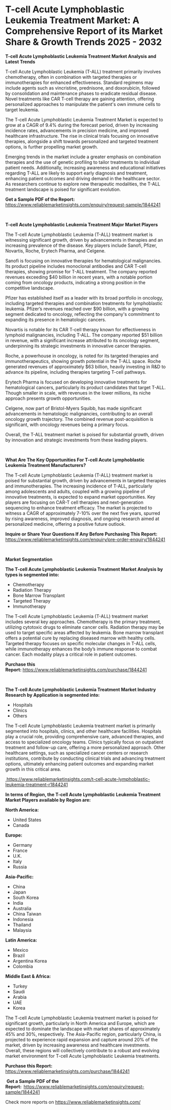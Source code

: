 <p><h1>T-cell Acute Lymphoblastic Leukemia Treatment Market: A Comprehensive Report of its Market Share & Growth Trends 2025 - 2032</h1></p><p><strong>T-cell Acute Lymphoblastic Leukemia Treatment Market Analysis and Latest Trends</strong></p>
<p><p>T-cell Acute Lymphoblastic Leukemia (T-ALL) treatment primarily involves chemotherapy, often in combination with targeted therapies or immunotherapies for enhanced effectiveness. Standard regimens may include agents such as vincristine, prednisone, and doxorubicin, followed by consolidation and maintenance phases to eradicate residual disease. Novel treatments like CAR T-cell therapy are gaining attention, offering personalized approaches to manipulate the patient's own immune cells to target leukemia. </p><p>The T-cell Acute Lymphoblastic Leukemia Treatment Market is expected to grow at a CAGR of 9.4% during the forecast period, driven by increasing incidence rates, advancements in precision medicine, and improved healthcare infrastructure. The rise in clinical trials focusing on innovative therapies, alongside a shift towards personalized and targeted treatment options, is further propelling market growth. </p><p>Emerging trends in the market include a greater emphasis on combination therapies and the use of genetic profiling to tailor treatments to individual patient needs. Additionally, increasing awareness and educational initiatives regarding T-ALL are likely to support early diagnosis and treatment, enhancing patient outcomes and driving demand in the healthcare sector. As researchers continue to explore new therapeutic modalities, the T-ALL treatment landscape is poised for significant evolution.</p></p>
<p><strong>Get a Sample PDF of the Report:&nbsp;</strong> <a href="https://www.reliablemarketinsights.com/enquiry/request-sample/1844241?utm_campaign=2488&utm_medium=2&utm_source=Github&utm_content=ia&utm_term=03032025&utm_id=t-cell-acute-lymphoblastic-leukemia-treatment">https://www.reliablemarketinsights.com/enquiry/request-sample/1844241</a></p>
<p>&nbsp;</p>
<p><strong>T-cell Acute Lymphoblastic Leukemia Treatment Major Market Players</strong></p>
<p><p>The T-cell Acute Lymphoblastic Leukemia (T-ALL) treatment market is witnessing significant growth, driven by advancements in therapies and an increasing prevalence of the disease. Key players include Sanofi, Pfizer, Novartis, Roche, Erytech Pharma, and Celgene.</p><p>Sanofi is focusing on innovative therapies for hematological malignancies. Its product pipeline includes monoclonal antibodies and CAR T-cell therapies, showing promise for T-ALL treatment. The company reported revenues exceeding $40 billion in recent years, with a notable portion coming from oncology products, indicating a strong position in the competitive landscape.</p><p>Pfizer has established itself as a leader with its broad portfolio in oncology, including targeted therapies and combination treatments for lymphoblastic leukemia. Pfizer’s revenues reached over $90 billion, with a growing segment dedicated to oncology, reflecting the company's commitment to expanding its presence in hematologic cancers.</p><p>Novartis is notable for its CAR T-cell therapy known for effectiveness in lymphoid malignancies, including T-ALL. The company reported $51 billion in revenue, with a significant increase attributed to its oncology segment, underpinning its strategic investments in innovative cancer therapies.</p><p>Roche, a powerhouse in oncology, is noted for its targeted therapies and immunotherapeutics, showing growth potential in the T-ALL space. Roche generated revenues of approximately $63 billion, heavily investing in R&D to advance its pipeline, including therapies targeting T-cell pathways.</p><p>Erytech Pharma is focused on developing innovative treatments for hematological cancers, particularly its product candidates that target T-ALL. Though smaller in scale, with revenues in the lower millions, its niche approach presents growth opportunities.</p><p>Celgene, now part of Bristol-Myers Squibb, has made significant advancements in hematologic malignancies, contributing to an overall oncology growth trajectory. The combined revenue post-acquisition is significant, with oncology revenues being a primary focus.</p><p>Overall, the T-ALL treatment market is poised for substantial growth, driven by innovation and strategic investments from these leading players.</p></p>
<p>&nbsp;</p>
<p><strong>What Are The Key Opportunities For T-cell Acute Lymphoblastic Leukemia Treatment Manufacturers?</strong></p>
<p><p>The T-cell Acute Lymphoblastic Leukemia (T-ALL) treatment market is poised for substantial growth, driven by advancements in targeted therapies and immunotherapies. The increasing incidence of T-ALL, particularly among adolescents and adults, coupled with a growing pipeline of innovative treatments, is expected to expand market opportunities. Key players are focusing on CAR-T cell therapies and next-generation sequencing to enhance treatment efficacy. The market is projected to witness a CAGR of approximately 7-10% over the next five years, spurred by rising awareness, improved diagnosis, and ongoing research aimed at personalized medicine, offering a positive future outlook.</p></p>
<p><strong>Inquire or Share Your Questions If Any Before Purchasing This Report:</strong> <a href="https://www.reliablemarketinsights.com/enquiry/pre-order-enquiry/1844241?utm_campaign=2488&utm_medium=2&utm_source=Github&utm_content=ia&utm_term=03032025&utm_id=t-cell-acute-lymphoblastic-leukemia-treatment">https://www.reliablemarketinsights.com/enquiry/pre-order-enquiry/1844241</a></p>
<p>&nbsp;</p>
<p><strong>Market Segmentation</strong></p>
<p><strong>The T-cell Acute Lymphoblastic Leukemia Treatment Market Analysis by types is segmented into:</strong></p>
<p><ul><li>Chemotherapy</li><li>Radiation Therapy</li><li>Bone Marrow Transplant</li><li>Targeted Therapy</li><li>Immunotherapy</li></ul></p>
<p><p>The T-cell Acute Lymphoblastic Leukemia (T-ALL) treatment market includes several key approaches. Chemotherapy is the primary treatment, utilizing cytotoxic drugs to eliminate cancer cells. Radiation therapy may be used to target specific areas affected by leukemia. Bone marrow transplant offers a potential cure by replacing diseased marrow with healthy cells. Targeted therapy focuses on specific molecular changes in T-ALL cells, while immunotherapy enhances the body’s immune response to combat cancer. Each modality plays a critical role in patient outcomes.</p></p>
<p><strong>Purchase this Report:&nbsp;</strong><a href="https://www.reliablemarketinsights.com/purchase/1844241?utm_campaign=2488&utm_medium=2&utm_source=Github&utm_content=ia&utm_term=03032025&utm_id=t-cell-acute-lymphoblastic-leukemia-treatment">https://www.reliablemarketinsights.com/purchase/1844241</a></p>
<p>&nbsp;</p>
<p><strong>The T-cell Acute Lymphoblastic Leukemia Treatment Market Industry Research by Application is segmented into:</strong></p>
<p><ul><li>Hospitals</li><li>Clinics</li><li>Others</li></ul></p>
<p><p>The T-cell Acute Lymphoblastic Leukemia treatment market is primarily segmented into hospitals, clinics, and other healthcare facilities. Hospitals play a crucial role, providing comprehensive care, advanced therapies, and access to specialized oncology teams. Clinics typically focus on outpatient treatment and follow-up care, offering a more personalized approach. Other healthcare settings, such as specialized cancer centers or research institutions, contribute by conducting clinical trials and advancing treatment options, ultimately enhancing patient outcomes and expanding market growth in this critical area.</p></p>
<p><a href="https://www.reliablemarketinsights.com/t-cell-acute-lymphoblastic-leukemia-treatment-r1844241?utm_campaign=2488&utm_medium=2&utm_source=Github&utm_content=ia&utm_term=03032025&utm_id=t-cell-acute-lymphoblastic-leukemia-treatment">&nbsp;https://www.reliablemarketinsights.com/t-cell-acute-lymphoblastic-leukemia-treatment-r1844241</a></p>
<p><strong>In terms of Region, the T-cell Acute Lymphoblastic Leukemia Treatment Market Players available by Region are:</strong></p>
<p>
    <p> <strong> North America: </strong>
        <ul>
            <li>United States</li>
            <li>Canada</li>
        </ul>
        </p> 
    <p> <strong> Europe: </strong>
        <ul>
            <li>Germany</li>
            <li>France</li>
            <li>U.K.</li>
            <li>Italy</li>
            <li>Russia</li>
        </ul>
        </p> 
    <p> <strong> Asia-Pacific: </strong>
        <ul>
            <li>China</li>
            <li>Japan</li>
            <li>South Korea</li>
            <li>India</li>
            <li>Australia</li>
            <li>China Taiwan</li>
            <li>Indonesia</li>
            <li>Thailand</li>
            <li>Malaysia</li>
        </ul>
        </p> 
    <p> <strong> Latin America: </strong>
        <ul>
            <li>Mexico</li>
            <li>Brazil</li>
            <li>Argentina Korea</li>
            <li>Colombia</li>
        </ul>
        </p> 
    <p> <strong> Middle East & Africa: </strong>
        <ul>
            <li>Turkey</li>
            <li>Saudi</li>
            <li>Arabia</li>
            <li>UAE</li>
            <li>Korea</li>
        </ul>
    </p>
    </p>
<p><p>The T-cell Acute Lymphoblastic Leukemia treatment market is poised for significant growth, particularly in North America and Europe, which are expected to dominate the landscape with market shares of approximately 45% and 30%, respectively. The Asia-Pacific region, particularly China, is projected to experience rapid expansion and capture around 20% of the market, driven by increasing awareness and healthcare investments. Overall, these regions will collectively contribute to a robust and evolving market environment for T-cell Acute Lymphoblastic Leukemia treatments.</p></p>
<p><strong>Purchase this Report: </strong><a href="https://www.reliablemarketinsights.com/purchase/1844241?utm_campaign=2488&utm_medium=2&utm_source=Github&utm_content=ia&utm_term=03032025&utm_id=t-cell-acute-lymphoblastic-leukemia-treatment">https://www.reliablemarketinsights.com/purchase/1844241</a></p>
<p>&nbsp;<strong>Get a Sample PDF of the Report:&nbsp;&nbsp;</strong><a href="https://www.reliablemarketinsights.com/enquiry/request-sample/1844241?utm_campaign=2488&utm_medium=2&utm_source=Github&utm_content=ia&utm_term=03032025&utm_id=t-cell-acute-lymphoblastic-leukemia-treatment">https://www.reliablemarketinsights.com/enquiry/request-sample/1844241</a></p>
<p><strong></strong></p>
<p>Check more reports on <a href="https://www.reliablemarketinsights.com/?utm_campaign=2488&utm_medium=2&utm_source=Github&utm_content=ia&utm_term=03032025&utm_id=t-cell-acute-lymphoblastic-leukemia-treatment">https://www.reliablemarketinsights.com/</a></p>